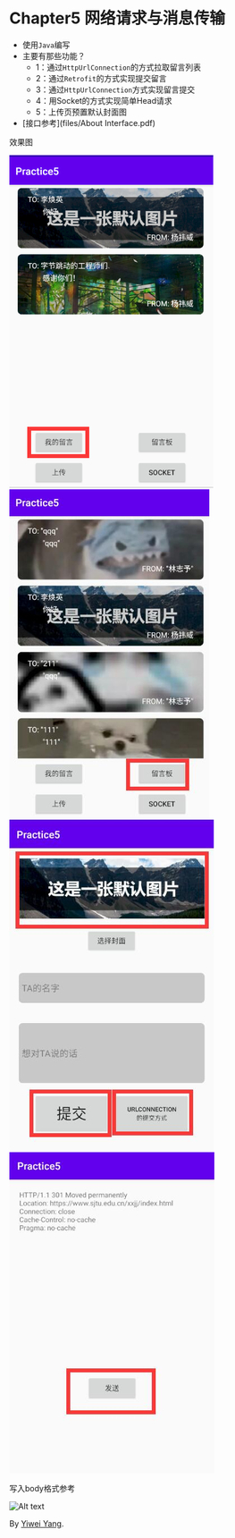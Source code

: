 # Chapter5 网络请求与消息传输

* 使用`Java`编写
* 主要有那些功能？
	* 1：通过`HttpUrlConnection`的⽅式拉取留⾔列表
	* 2：通过`Retrofit`的⽅式实现提交留⾔
	* 3：通过`HttpUrlConnection`⽅式实现留⾔提交
	* 4：⽤Socket的⽅式实现简单Head请求
	* 5：上传页预置默认封面图
* [接口参考](files/About Interface.pdf)


效果图

![Alt text](files/1.png)
![Alt text](files/2.jpg)
![Alt text](files/3.jpg)
![Alt text](files/4.jpg)

写入body格式参考

![Alt text]([files/1.jpg](https://img-ask.csdn.net/upload/201805/09/1525863351_886440.png))

By [Yiwei Yang](https://github.com/Smileglaze).
